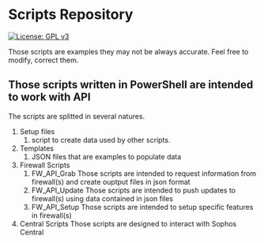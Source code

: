 # Scripts Repository

[![License: GPL v3](https://img.shields.io/badge/License-GPLv3-blue.svg)](https://www.gnu.org/licenses/gpl-3.0)


Those scripts are examples they may not be always accurate. Feel free to modify, correct them.

## Those scripts written in PowerShell are intended to work with API

The scripts are splitted in several natures.

1. Setup files
   1. script to create data used by other scripts.
2. Templates
   1. JSON files that are examples to populate data
3. Firewall Scripts
   1. FW_API_Grab
      Those scripts are intended to request information from firewall(s) and create ouptput files in json format
   2. FW_API_Update
      Those scripts are intended to push updates to firewall(s) using data contained in json files
   3. FW_API_Setup
      Those scripts are intended to setup specific features in firewall(s)
4. Central Scripts
   Those scripts are designed to interact with Sophos Central
